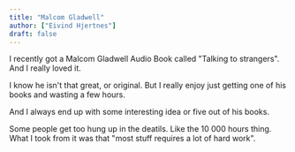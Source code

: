 ```yaml
---
title: "Malcom Gladwell"
author: ["Eivind Hjertnes"]
draft: false
---
```


I recently got a Malcom Gladwell Audio Book called "Talking to strangers". And I really loved it.

I know he isn't that great, or original. But I really enjoy just getting one of his books and wasting a few hours.

And I always end up with some interesting idea or five out of his books.

Some people get too hung up in the deatils. Like the 10 000 hours thing. What I took from it was that "most stuff requires a lot of hard work".
